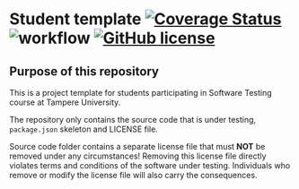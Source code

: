 # Student template [![Coverage Status](https://coveralls.io/repos/github/DiyazY/COMP.SE.200-2021-2022-1/badge.svg)](https://coveralls.io/github/DiyazY/COMP.SE.200-2021-2022-1) ![workflow](https://github.com/diyazy/COMP.SE.200-2021-2022-1/actions/workflows/node.js.yml/badge.svg) [![GitHub license](https://img.shields.io/github/license/DiyazY/audit)](https://github.com/DiyazY/COMP.SE.200-2021-2022-1/blob/dev/LICENSE)

## Purpose of this repository

This is a project template for students participating in Software Testing course
at Tampere University.

The repository only contains the source code that is under testing, `package.json` skeleton
and LICENSE file.

Source code folder contains a separate license file that must **NOT** be removed under any circumstances!
Removing this license file directly violates terms and conditions of the software under testing.
Individuals who remove or modify the license file will also carry the consequences.
